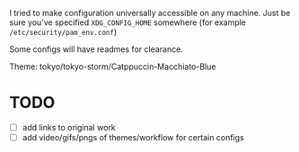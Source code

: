 I tried to make configuration universally accessible on any machine. Just be sure you've specified `XDG_CONFIG_HOME` somewhere (for example `/etc/security/pam_env.conf`)

Some configs will have readmes for clearance.

Theme: tokyo/tokyo-storm/Catppuccin-Macchiato-Blue

# TODO

- [ ] add links to original work
- [ ] add video/gifs/pngs of themes/workflow for certain configs
